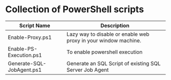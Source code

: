 # Collection of PowerShell scripts

| Script Name   | Description |
| --- | --- |
| Enable-Proxy.ps1 |  Lazy way to disable or enable web proxy in your window machine.|
| Enable-PS-Execution.ps1 | To enable powershell execution |
| Generate-SQL-JobAgent.ps1 | Generate an SQL Script of existing SQL Server Job Agent |

